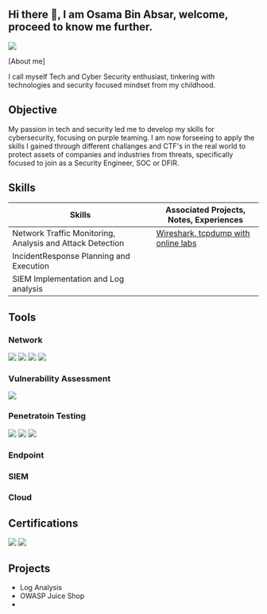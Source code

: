 ## Hi there 👋, I am Osama Bin Absar, welcome, proceed to know me further.

<a href="https://linkedin.com/obaiariya/"><img src="https://img.shields.io/badge/-LinkedIn-0072b1?&stile=for-the-badge&logo=linkedin&logoColor=white" /></a>



[About me]

I call myself Tech and Cyber Security enthusiast, tinkering with technologies and security focused mindset from my childhood.

## Objective

My passion in tech and security led me to develop my skills for cybersecurity, focusing on purple teaming. I am now forseeing to apply the skills I gained through different challanges and CTF's in the real world to protect assets of companies and industries from threats, specifically focused to join as a Security Engineer, SOC or DFIR.


## Skills

| Skills                                                         | Associated Projects, Notes, Experiences                    |
|---------------------------------------------------------------|------------------------------------------------------------| 
| Network Traffic Monitoring, Analysis and Attack Detection     |<a href="https://www.notion.so/learningselfstudy/Network-Traffic-Analysis-64730a958fde424d9767b5ee0a6efca2">Wireshark, tcpdump with online labs| 
| IncidentResponse Planning and Execution                       | 
| SIEM Implementation and Log analysis                          | 




 ## Tools


 ### Network
 <div>
   <img src="https://img.shields.io/badge/-Wireshark-1679A7?style=for-the-badge&logo=Wireshark&logoColor=white"  />
   <img src="https://img.shields.io/badge/-Suricata-EF3B2D?style=for-the-badge&logo=Suricata&logoColor=white"  />
   <img src="https://img.shields.io/badge/-Zeek-ZZZBB4?style=for-the-badge&logo=Zeek&logoColor=white"  />
   <img src="https://img.shields.io/badge/-Snort-FC77C2?style=for-the-badge&logo=Snort&logoColor=white"  />
   


   
 </div>

### Vulnerability Assessment

<div>
  <img src="https://img.shields.io/badge/-Nmap-367ADF?style=for-the-badge&logo=Nmap&logoColor=white" />
  
</div>


### Penetratoin Testing
<div>
  <img src="https://img.shields.io/badge/-Metasploit-2A3A4B?style=for-the-badge&logo=Metasploit&logoColor=white"  />
  <img src="https://img.shields.io/badge/-Burp_Suite-FF6600?style=for-the-badge&logo=Burp-Suite&logoColor=white"  />
  <img src="https://img.shields.io/badge/-John_the_Ripper-1A1A1A?style=for-the-badge&logo=John-The-Ripper&logoColor=white"  />
</div>


 
 ### Endpoint



 ### SIEM




### Cloud


## Certifications
<div>
  <img src="https://img.shields.io/badge/-CompTIA_Security%2B-00ABE7?style=for-the-badge&logo=CompTIA&logoColor=white"  />
  <img src="https://img.shields.io/badge/-Google_Cloud_Security_Engineer-4285F4?style=for-the-badge&logo=Google-Cloud&logoColor=white"  />

  
</div>


 ## Projects

- Log Analysis
- OWASP Juice Shop
- 

<!--
**osamabinabsar/osamabinabsar** is a ✨ _special_ ✨ repository because its `README.md` (this file) appears on your GitHub profile.

Here are some ideas to get you started:

- 🔭 I’m currently working on ...
- 🌱 I’m currently learning ...
- 👯 I’m looking to collaborate on ...
- 🤔 I’m looking for help with ...
- 💬 Ask me about ...
- 📫 How to reach me: ...
- 😄 Pronouns: ...
- ⚡ Fun fact: ...
-->
